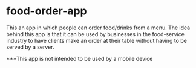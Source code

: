 # food-order-app

This an app in which people can order food/drinks from a menu.
The idea behind this app is that it can be used by businesses in the food-service industry to have clients make an order at their table without having to be served by a server.

***This app is not intended to be used by a mobile device